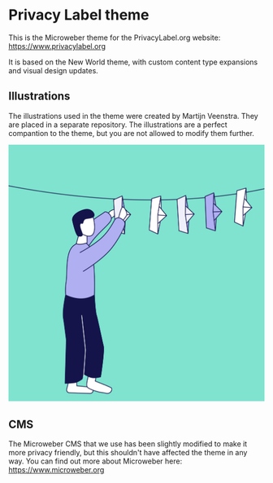 # Privacy Label theme

This is the Microweber theme for the PrivacyLabel.org website:
https://www.privacylabel.org

It is based on the New World theme, with custom content type expansions and visual design updates.

## Illustrations
The illustrations used in the theme were created by Martijn Veenstra. They are placed in a separate repository. The illustrations are a perfect compantion to the theme, but you are not allowed to modify them further.

![boats_on_a_line.png](./illustrations/boats_on_a_line.png "")


## CMS
The Microweber CMS that we use has been slightly modified to make it more privacy friendly, but this shouldn't have affected the theme in any way. You can find out more about Microweber here:
https://www.microweber.org


